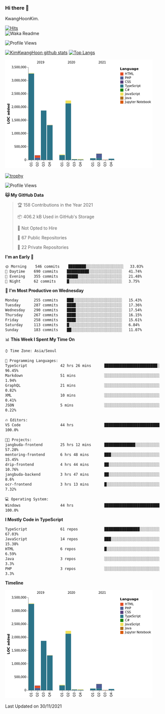 ### Hi there 👋

KwangHoonKim.

[![Hits](https://hits.seeyoufarm.com/api/count/incr/badge.svg?url=https%3A%2F%2Fgithub.com%2Frhkdgns95)](https://hits.seeyoufarm.com)  
![Waka Readme](https://github.com/rhkdgns95/rhkdgns95/workflows/Waka%20Readme/badge.svg)

![Profile Views](http://img.shields.io/badge/Profile%20Views-0-blue)

[![KimKwangHoon github stats](https://github-readme-stats.vercel.app/api?username=rhkdgns95&show_icons=true)](https://github.com/rhkdgns95/github-readme-stats)   [![Top Langs](https://github-readme-stats.vercel.app/api/top-langs/?username=rhkdgns95&layout=compact)](https://github.com/rhkdgns95/github-readme-stats)   


![Chart not found](https://raw.githubusercontent.com/rhkdgns95/rhkdgns95/master/charts/bar_graph.png) 

[![trophy](https://github-profile-trophy.vercel.app/?username=rhkdgns95)](https://github.com/rhkdgns95/github-profile-trophy)

<!--START_SECTION:waka-->
![Profile Views](http://img.shields.io/badge/Profile%20Views-1-blue)

**🐱 My GitHub Data** 

> 🏆 158 Contributions in the Year 2021
 > 
> 📦 406.2 kB Used in GitHub's Storage 
 > 
> 🚫 Not Opted to Hire
 > 
> 📜 67 Public Repositories 
 > 
> 🔑 22 Private Repositories  
 > 
**I'm an Early 🐤** 

```text
🌞 Morning    546 commits    ████████░░░░░░░░░░░░░░░░░   33.03% 
🌆 Daytime    690 commits    ██████████░░░░░░░░░░░░░░░   41.74% 
🌃 Evening    355 commits    █████░░░░░░░░░░░░░░░░░░░░   21.48% 
🌙 Night      62 commits     █░░░░░░░░░░░░░░░░░░░░░░░░   3.75%

```
📅 **I'm Most Productive on Wednesday** 

```text
Monday       255 commits    ███░░░░░░░░░░░░░░░░░░░░░░   15.43% 
Tuesday      287 commits    ████░░░░░░░░░░░░░░░░░░░░░   17.36% 
Wednesday    290 commits    ████░░░░░░░░░░░░░░░░░░░░░   17.54% 
Thursday     267 commits    ████░░░░░░░░░░░░░░░░░░░░░   16.15% 
Friday       258 commits    ████░░░░░░░░░░░░░░░░░░░░░   15.61% 
Saturday     113 commits    █░░░░░░░░░░░░░░░░░░░░░░░░   6.84% 
Sunday       183 commits    ██░░░░░░░░░░░░░░░░░░░░░░░   11.07%

```


📊 **This Week I Spent My Time On** 

```text
⌚︎ Time Zone: Asia/Seoul

💬 Programming Languages: 
TypeScript               42 hrs 26 mins      ████████████████████████░   96.45% 
Markdown                 51 mins             ░░░░░░░░░░░░░░░░░░░░░░░░░   1.94% 
GraphQL                  21 mins             ░░░░░░░░░░░░░░░░░░░░░░░░░   0.82% 
XML                      10 mins             ░░░░░░░░░░░░░░░░░░░░░░░░░   0.41% 
JSON                     5 mins              ░░░░░░░░░░░░░░░░░░░░░░░░░   0.22%

🔥 Editors: 
VS Code                  44 hrs              █████████████████████████   100.0%

🐱‍💻 Projects: 
jangbuda-frontend        25 hrs 12 mins      ██████████████░░░░░░░░░░░   57.28% 
mentoring-frontend       6 hrs 48 mins       ███░░░░░░░░░░░░░░░░░░░░░░   15.45% 
drip-frontend            4 hrs 44 mins       ██░░░░░░░░░░░░░░░░░░░░░░░   10.76% 
jangbuda-backend         3 hrs 47 mins       ██░░░░░░░░░░░░░░░░░░░░░░░   8.6% 
ocr-frontend             3 hrs 13 mins       █░░░░░░░░░░░░░░░░░░░░░░░░   7.32%

💻 Operating System: 
Windows                  44 hrs              █████████████████████████   100.0%

```

**I Mostly Code in TypeScript** 

```text
TypeScript               61 repos            ████████████████░░░░░░░░░   67.03% 
JavaScript               14 repos            ███░░░░░░░░░░░░░░░░░░░░░░   15.38% 
HTML                     6 repos             █░░░░░░░░░░░░░░░░░░░░░░░░   6.59% 
Java                     3 repos             ░░░░░░░░░░░░░░░░░░░░░░░░░   3.3% 
PHP                      3 repos             ░░░░░░░░░░░░░░░░░░░░░░░░░   3.3%

```


**Timeline**

![Chart not found](https://raw.githubusercontent.com/rhkdgns95/rhkdgns95/master/charts/bar_graph.png) 


 Last Updated on 30/11/2021
<!--END_SECTION:waka-->
